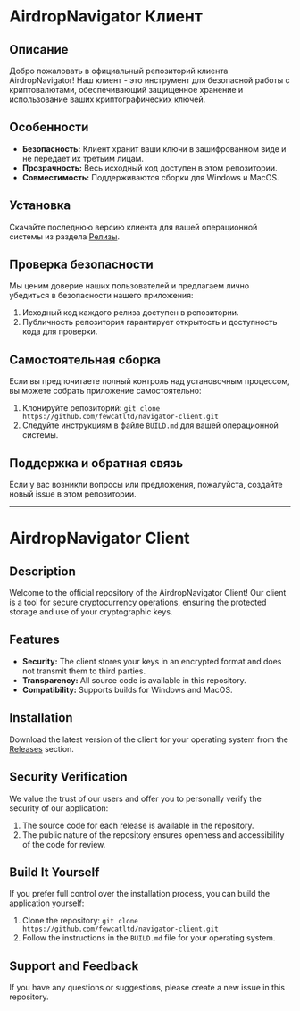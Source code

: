 # AirdropNavigator Клиент

## Описание
Добро пожаловать в официальный репозиторий клиента AirdropNavigator! Наш клиент - это инструмент для безопасной работы с криптовалютами, обеспечивающий защищенное хранение и использование ваших криптографических ключей.

## Особенности
- **Безопасность:** Клиент хранит ваши ключи в зашифрованном виде и не передает их третьим лицам.
- **Прозрачность:** Весь исходный код доступен в этом репозитории.
- **Совместимость:** Поддерживаются сборки для Windows и MacOS.

## Установка
Скачайте последнюю версию клиента для вашей операционной системы из раздела [Релизы](https://github.com/fewcatltd/navigator-client/releases).

## Проверка безопасности
Мы ценим доверие наших пользователей и предлагаем лично убедиться в безопасности нашего приложения:
1. Исходный код каждого релиза доступен в репозитории.
2. Публичность репозитория гарантирует открытость и доступность кода для проверки.

## Самостоятельная сборка
Если вы предпочитаете полный контроль над установочным процессом, вы можете собрать приложение самостоятельно:
1. Клонируйте репозиторий: `git clone https://github.com/fewcatltd/navigator-client.git`
2. Следуйте инструкциям в файле `BUILD.md` для вашей операционной системы.

## Поддержка и обратная связь
Если у вас возникли вопросы или предложения, пожалуйста, создайте новый issue в этом репозитории.

---

# AirdropNavigator Client

## Description
Welcome to the official repository of the AirdropNavigator Client! Our client is a tool for secure cryptocurrency operations, ensuring the protected storage and use of your cryptographic keys.

## Features
- **Security:** The client stores your keys in an encrypted format and does not transmit them to third parties.
- **Transparency:** All source code is available in this repository.
- **Compatibility:** Supports builds for Windows and MacOS.

## Installation
Download the latest version of the client for your operating system from the [Releases](https://github.com/fewcatltd/navigator-client/releases) section.

## Security Verification
We value the trust of our users and offer you to personally verify the security of our application:
1. The source code for each release is available in the repository.
2. The public nature of the repository ensures openness and accessibility of the code for review.

## Build It Yourself
If you prefer full control over the installation process, you can build the application yourself:
1. Clone the repository: `git clone https://github.com/fewcatltd/navigator-client.git`
2. Follow the instructions in the `BUILD.md` file for your operating system.

## Support and Feedback
If you have any questions or suggestions, please create a new issue in this repository.

